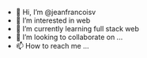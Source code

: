 - 👋 Hi, I’m @jeanfrancoisv
- 👀 I’m interested in web
- 🌱 I’m currently learning full stack web
- 💞️ I’m looking to collaborate on ...
- 📫 How to reach me ...

<!---
jeanfrancoisv/jeanfrancoisv is a ✨ special ✨ repository because its `README.md` (this file) appears on your GitHub profile.
You can click the Preview link to take a look at your changes.
--->
